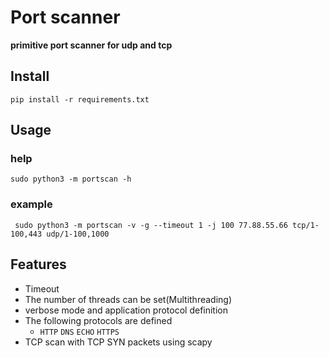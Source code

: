 # Port scanner

**primitive port scanner for udp and tcp**

## Install

```pip install -r requirements.txt```

## Usage

### help
``sudo python3 -m portscan -h``

### example
`` sudo python3 -m portscan -v -g --timeout 1 -j 100 77.88.55.66 tcp/1-100,443 udp/1-100,1000``

## Features
- Timeout
- The number of threads can be set(Multithreading)
- verbose mode and application protocol definition
- The following protocols are defined
  - `HTTP` `DNS` `ECHO` `HTTPS` 
- TCP scan with TCP SYN packets using scapy